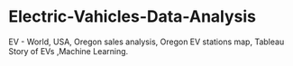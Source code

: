 # Electric-Vahicles-Data-Analysis
EV - World, USA, Oregon sales analysis, Oregon EV stations map, Tableau Story of EVs ,Machine Learning.
